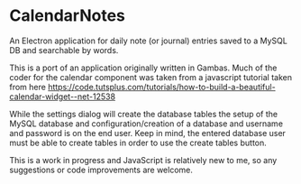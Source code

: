 # CalendarNotes
An Electron application for daily note (or journal) entries saved to a MySQL DB and searchable by words.

This is a port of an application originally written in Gambas.  Much of the coder for the calendar component was taken from a 
javascript tutorial taken from here https://code.tutsplus.com/tutorials/how-to-build-a-beautiful-calendar-widget--net-12538

While the settings dialog will create the database tables the setup of the MySQL database and configuration/creation of a
database and username and password is on the end user.  Keep in mind, the entered database user must be able to create tables
in order to use the create tables button.

This is a work in progress and JavaScript is relatively new to me, so any suggestions or code improvements are welcome.
